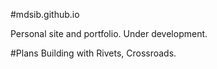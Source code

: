 #mdsib.github.io


Personal site and portfolio. Under development.

#Plans
Building with Rivets, Crossroads.

